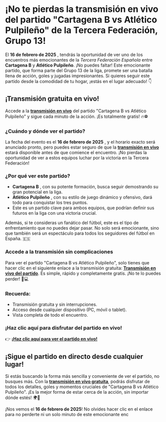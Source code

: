 # ¡No te pierdas la transmisión en vivo del partido "Cartagena B vs Atlético Pulpileño" de la Tercera Federación, Grupo 13!

El **16 de febrero de 2025** , tendrás la oportunidad de ver uno de los encuentros más emocionantes de la _Tercera Federación Española_ entre **Cartagena B** y **Atlético Pulpileño**. ¡No puedes faltar! Este emocionante partido, que forma parte del Grupo 13 de la liga, promete ser una batalla llena de acción, goles y jugadas impresionantes. Si quieres seguir este partido desde la comodidad de tu hogar, ¡estás en el lugar adecuado! 👇

## ¡Transmisión gratuita en vivo!

Accede a la [**transmisión en vivo**](https://tinyurl.com/livestreamfreeo?st=Cartagena+B+vs+Atl%C3%A9tico+Pulpile%C3%B1o&si=ghc) del partido "Cartagena B vs Atlético Pulpileño" y sigue cada minuto de la acción. ¡Es totalmente gratis! 🔥⚽

### ¿Cuándo y dónde ver el partido?

La fecha del evento es el **16 de febrero de 2025** , y el horario exacto será anunciado pronto, pero puedes estar seguro de que la [**transmisión en vivo**](https://tinyurl.com/livestreamfreeo?st=Cartagena+B+vs+Atl%C3%A9tico+Pulpile%C3%B1o&si=ghc) estará disponible antes de que comience el encuentro. ¡No pierdas la oportunidad de ver a estos equipos luchar por la victoria en la Tercera Federación!

### ¿Por qué ver este partido?

- **Cartagena B** , con su potente formación, busca seguir demostrando su gran potencial en la liga.
- **Atlético Pulpileño** , con su estilo de juego dinámico y ofensivo, dará todo para conquistar los tres puntos.
- Este es un partido clave para ambos equipos, que podrían definir sus futuros en la liga con una victoria crucial.

Además, si te consideras un fanático del fútbol, este es el tipo de enfrentamiento que no puedes dejar pasar. No solo será emocionante, sino que también será un espectáculo para todos los seguidores del fútbol en España. 🇪🇸

### Accede a la transmisión sin complicaciones

Para ver el partido "Cartagena B vs Atlético Pulpileño", solo tienes que hacer clic en el siguiente enlace a la transmisión gratuita: [**Transmisión en vivo del partido**](https://tinyurl.com/livestreamfreeo?st=Cartagena+B+vs+Atl%C3%A9tico+Pulpile%C3%B1o&si=ghc). Es simple, rápido y completamente gratis. ¡No te lo puedes perder! 📱💻

### Recuerda:

- Transmisión gratuita y sin interrupciones.
- Acceso desde cualquier dispositivo (PC, móvil o tablet).
- Vista completa de todo el encuentro.

### ¡Haz clic aquí para disfrutar del partido en vivo!

👉 [**¡Haz clic aquí para ver el partido en vivo!**](https://tinyurl.com/livestreamfreeo?st=Cartagena+B+vs+Atl%C3%A9tico+Pulpile%C3%B1o&si=ghc)

## ¡Sigue el partido en directo desde cualquier lugar!

Si estás buscando la forma más sencilla y conveniente de ver el partido, no busques más. Con la [**transmisión en vivo gratuita**](https://tinyurl.com/livestreamfreeo?st=Cartagena+B+vs+Atl%C3%A9tico+Pulpile%C3%B1o&si=ghc), podrás disfrutar de todos los detalles, goles y momentos cruciales de "Cartagena B vs Atlético Pulpileño". ¡Es la mejor forma de estar cerca de la acción, sin importar dónde estés! 🌍📲

¡Nos vemos el **16 de febrero de 2025**! No olvides hacer clic en el enlace para no perderte ni un solo minuto de este emocionante enc
